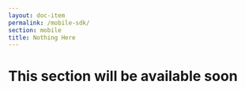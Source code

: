 ```yaml
---
layout: doc-item
permalink: /mobile-sdk/
section: mobile
title: Nothing Here
---
```


<div class="bd-lead">
  <div class="bd-content container">
    <div id="content-select-section" class="content">
      <h1>
        <span class="bd-anchor-name">
            This section will be available soon
        </span>
      </h1>
    </div>
  </div>
</div>